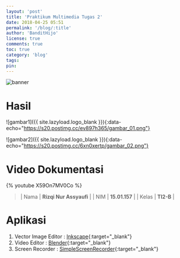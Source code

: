 ```yaml
---
layout: 'post'
title: 'Praktikum Multimedia Tugas 2'
date: 2018-04-25 05:51
permalink: '/blog/:title'
author: 'BanditHijo'
license: true
comments: true
toc: true
category: 'blog'
tags:
pin:
---
```


<!-- BANNER OF THE POST -->
<img class="post-body-img" src="{{ site.lazyload.logo_blank_banner }}" data-echo="https://s20.postimg.cc/f7zndndq5/banner_post_06.png" alt="banner">

# Hasil

![gambar1]({{ site.lazyload.logo_blank }}){:data-echo="https://s20.postimg.cc/ev897h365/gambar_01.png"}

![gambar2]({{ site.lazyload.logo_blank }}){:data-echo="https://s20.postimg.cc/6xn0xertp/gambar_02.png"}

# Video Dokumentasi

{% youtube X59On7MV0Co %}

> | Nama | **Rizqi Nur Assyaufi** |
> | NIM | **15.01.157** |
> | Kelas | **TI2-B** |

# Aplikasi

1. Vector Image Editor : [Inkscape](https://inkscape.org/en/){:target="_blank"}
2. Video Editor : [Blender](https://www.blender.org/){:target="_blank"}
3. Screen Recorder : [SimpleScreenRecorder](http://www.maartenbaert.be/simplescreenrecorder/){:target="_blank"}


